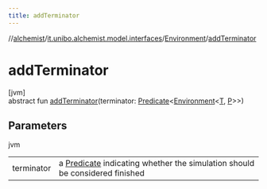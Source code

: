 ```yaml
---
title: addTerminator
---
```

//[alchemist](../../../index.html)/[it.unibo.alchemist.model.interfaces](../index.html)/[Environment](index.html)/[addTerminator](add-terminator.html)



# addTerminator



[jvm]\
abstract fun [addTerminator](add-terminator.html)(terminator: [Predicate](https://docs.oracle.com/javase/8/docs/api/java/util/function/Predicate.html)<[Environment](index.html)<[T](../../it.unibo.alchemist.boundary.interfaces/-output-monitor/index.html), [P](../../it.unibo.alchemist.boundary.interfaces/-output-monitor/index.html)>>)



## Parameters


jvm

| | |
|---|---|
| terminator | a [Predicate](https://docs.oracle.com/javase/8/docs/api/java/util/function/Predicate.html) indicating whether the simulation should be considered finished |




